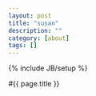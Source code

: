 ```yaml
---
layout: post
title: "susan"
description: ""
category: [about]
tags: []
---
```

{% include JB/setup %}


#{{ page.title }}
